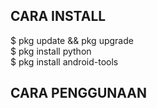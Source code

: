## CARA INSTALL

$ pkg update && pkg upgrade<br>
$ pkg install python<br>
$ pkg install android-tools

## CARA PENGGUNAAN
